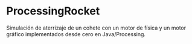 # ProcessingRocket
Simulación de aterrizaje de un cohete con un motor de física y un motor gráfico implementados desde cero en Java/Processing.
